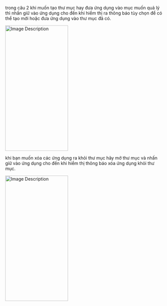 trong câu 2 khi muốn tạo thư mục hay đưa ứng dụng vào mục muốn quả lý thì nhấn giữ vào ứng dụng cho đến khi hiểm thị ra thông báo tùy chọn để có thể tạo mới hoặc đưa ứng dụng vào thư mục đã có.

<img src="https://github.com/user-attachments/assets/18905a42-8a95-476e-a866-08b5c51f5e8e" alt="Image Description" width="200" height="400"/>

khi bạn muốn xóa các ứng dụng ra khỏi thư mục hãy mở thư mục và nhấn giữ vào ứng dụng cho đến khi hiểm thị thông báo xóa ứng dụng khỏi thư mục.

<img src="https://github.com/user-attachments/assets/2cc03d96-6241-4ed8-b56b-0d6efad57eda" alt="Image Description" width="200" height="400"/>


